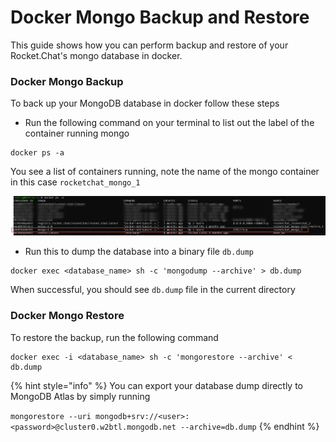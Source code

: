 # Docker Mongo Backup and Restore

This guide shows how you can perform backup and restore of your Rocket.Chat's mongo database in docker.

### Docker Mongo Backup

To back up your MongoDB database in docker follow these steps

* Run the following command on your terminal to list out the label of the container running mongo

```
docker ps -a
```

You see a list of containers running, note the name of the mongo container in this case `rocketchat_mongo_1`

![List of running docker containers](<../../../../../.gitbook/assets/List of running docker containers>)

* Run this to dump the database into a binary file `db.dump`

```
docker exec <database_name> sh -c 'mongodump --archive' > db.dump
```

When successful, you should see `db.dump` file in the current directory

### Docker Mongo Restore

To restore the backup, run the following command

```
docker exec -i <database_name> sh -c 'mongorestore --archive' < db.dump
```

{% hint style="info" %}
You can export your database dump directly to MongoDB Atlas by simply running

`mongorestore --uri mongodb+srv://<user>:<password>@cluster0.w2btl.mongodb.net --archive=db.dump`
{% endhint %}
